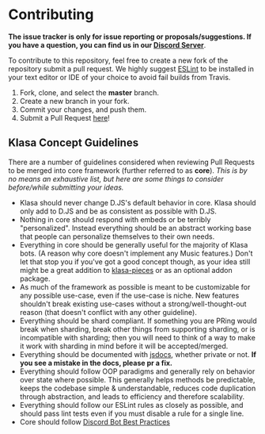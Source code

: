 # Contributing

**The issue tracker is only for issue reporting or proposals/suggestions. If you have a question, you can find us in our [Discord Server](https://discord.gg/FpEFSyY)**.

To contribute to this repository, feel free to create a new fork of the repository
submit a pull request. We highly suggest [ESLint](https://eslint.org/) to be installed
in your text editor or IDE of your choice to avoid fail builds from Travis.

1. Fork, clone, and select the **master** branch.
2. Create a new branch in your fork.
3. Commit your changes, and push them.
4. Submit a Pull Request [here](https://github.com/dirigeants/klasa/pulls)!

## Klasa Concept Guidelines

There are a number of guidelines considered when reviewing Pull Requests to be merged into core framework (further referred to as **core**). _This is by no means an exhaustive list, but here are some things to consider before/while submitting your ideas._

- Klasa should never change D.JS's default behavior in core. Klasa should only add to D.JS and be as consistent as possible with D.JS.
- Nothing in core should respond with embeds or be terribly "personalized". Instead everything should be an abstract working base that people can personalize themselves to their own needs.
- Everything in core should be generally useful for the majority of Klasa bots. (A reason why core doesn't implement any Music features.) Don't let that stop you if you've got a good concept though, as your idea still might be a great addition to [klasa-pieces](https://github.com/dirigeants/klasa-pieces) or as an optional addon package.
- As much of the framework as possible is meant to be customizable for any possible use-case, even if the use-case is niche. New features shouldn't break existing use-cases without a strong/well-thought-out reason (that doesn't conflict with any other guideline).
- Everything should be shard compliant. If something you are PRing would break when sharding, break other things from supporting sharding, or is incompatible with sharding; then you will need to think of a way to make it work with sharding in mind before it will be accepted/merged.
- Everything should be documented with [jsdocs](http://usejsdoc.org/), whether private or not. **If you see a mistake in the docs, please pr a fix.**
- Everything should follow OOP paradigms and generally rely on behavior over state where possible. This generally helps methods be predictable, keeps the codebase simple & understandable, reduces code duplication through abstraction, and leads to efficiency and therefore scalability.
- Everything should follow our ESLint rules as closely as possible, and should pass lint tests even if you must disable a rule for a single line.
- Core should follow [Discord Bot Best Practices](https://github.com/meew0/discord-bot-best-practices)
